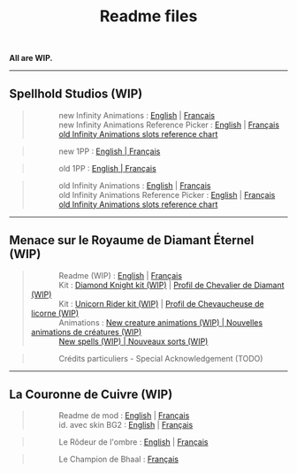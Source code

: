 <div align="center"><h1>Readme files</h1>
</div><br>

**All are WIP.**

<hr>

## Spellhold Studios (WIP)

><span style="margin-left: 50px;">new Infinity Animations : <a href="https://gwendolynefreddy.github.io/docs/spellholdstudios/infinityanimations/documentation/infinityanimations-readme-english.html">English</a> | <a href="https://gwendolynefreddy.github.io/docs/spellholdstudios/readme/infinityanimations/documentation/infinityanimations-readme-french.html">Français</a></span></br>
><span style="margin-left: 50px;">new Infinity Animations Reference Picker : <a href="https://gwendolynefreddy.github.io/docs/spellholdstudios/infinityanimations/documentation/ia_reference_picker_readme.html">English</a> | <a href="https://gwendolynefreddy.github.io/docs/spellholdstudios/infinityanimations/documentation/ia_reference_picker_readme-french.html">Français</a></span></br>
><span style="margin-left: 50px;"><a href="https://gwendolynefreddy.github.io/docs/spellholdstudios/infinityanimations/documentation/ia_animations_ref_chart.html">old Infinity Animations slots reference chart</a></span>

><span style="margin-left: 50px;">new 1PP : <a href="https://gwendolynefreddy.github.io/docs/spellholdstudios/1pp/documentation/1pp-readme-english.html">English</span> | <a href="https://gwendolynefreddy.github.io/docs/spellholdstudios/1pp/documentation/1pp-readme-french.html">Français</a></span>

><span style="margin-left: 50px;">old 1PP : <a href="https://gwendolynefreddy.github.io/docs/spellholdstudios/1pp-readme.html">English</span> | <a href="https://gwendolynefreddy.github.io/docs/spellholdstudios/1pp-readme-french.html">Français</a></span>

><span style="margin-left: 50px;">old Infinity Animations : <a href="https://gwendolynefreddy.github.io/docs/spellholdstudios/readme-infinityanimations.html">English</a> | <a href="https://gwendolynefreddy.github.io/docs/spellholdstudios/readme-infinityanimations-french.html">Français</a></span></br>
><span style="margin-left: 50px;">old Infinity Animations Reference Picker : <a href="https://gwendolynefreddy.github.io/docs/spellholdstudios/ia_reference_picker_readme.html">English</a> | <a href="https://gwendolynefreddy.github.io/docs/spellholdstudios/ia_reference_picker_readme-french.html">Français</a></span></br>
><span style="margin-left: 50px;"><a href="https://gwendolynefreddy.github.io/docs/spellholdstudios/ia_animations_ref_chart.html">old Infinity Animations slots reference chart</a></span>

<hr>


## Menace sur le Royaume de Diamant Éternel (WIP)

><span style="margin-left: 50px;">Readme (WIP) : <a href="https://gwendolynefreddy.github.io/docs/diamant_eternel/menace-readme-english.html">English</a> | <a href="https://gwendolynefreddy.github.io/docs/diamant_eternel/menace-readme-french.html">Français</a></span></br>
><span style="margin-left: 50px;">Kit : <a href="https://gwendolynefreddy.github.io/docs/diamant_eternel/menace-kit1-readme-english.html">Diamond Knight kit (WIP)</a> | <a href="https://gwendolynefreddy.github.io/docs/diamant_eternel/menace-kit1-readme-french.html">Profil de Chevalier de Diamant (WIP)</a></span></br>
><span style="margin-left: 50px;">Kit : <a href="https://gwendolynefreddy.github.io/docs/diamant_eternel/menace-kit2-readme-english.html">Unicorn Rider kit (WIP)</a> | <a href="https://gwendolynefreddy.github.io/docs/diamant_eternel/menace-kit2-readme-french.html">Profil de Chevaucheuse de licorne (WIP)</a></span></br>
><span style="margin-left: 50px;">Animations : <a href="https://gwendolynefreddy.github.io/docs/diamant_eternel/menace-animations-readme-english.html">New creature animations (WIP) | <a href="https://gwendolynefreddy.github.io/docs/diamant_eternel/menace-animations-readme-french.html">Nouvelles animations de créatures (WIP)</a></span></br>
><span style="margin-left: 50px;"><a href="https://gwendolynefreddy.github.io/docs/diamant_eternel/menace-spells-readme-english.html">New spells (WIP) | <a href="https://gwendolynefreddy.github.io/docs/diamant_eternel/menace-spells-readme-french.html">Nouveaux sorts (WIP)</a></span></br>

><span style="margin-left: 50px;">Crédits particuliers - Special Acknowledgement (TODO)</span></br>


<hr>


## La Couronne de Cuivre (WIP)

><span style="margin-left: 50px;">Readme de mod : <a href="https://gwendolynefreddy.github.io/docs/lcc/mymod/readme/readme-lcc-en.html">English</a> | <a href="https://gwendolynefreddy.github.io/docs/lcc/mymod/readme/readme-lcc-fr.html">Français</a></span></br>
><span style="margin-left: 50px;">id. avec skin BG2 : <a href="https://gwendolynefreddy.github.io/docs/lcc/mymod/readme/readme-lcc-enbg2.html">English</a> | <a href="https://gwendolynefreddy.github.io/docs/lcc/mymod/readme/readme-lcc-frbg2.html">Français</a></span></br>

><span style="margin-left: 50px;">Le Rôdeur de l'ombre : <a href="https://gwendolynefreddy.github.io/docs/lcc/rodeur_ombre-readme-english.html">English</a> | <a href="https://gwendolynefreddy.github.io/docs/lcc/rodeur_ombre-readme-french.html">Français</a></span></br>

><span style="margin-left: 50px;">Le Champion de Bhaal : <a href="https://gwendolynefreddy.github.io/docs/cdb/cdb-readme-french">Français</a></span></br>
